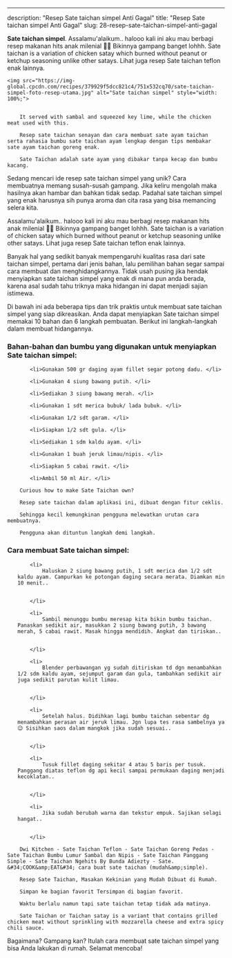 ---
description: "Resep Sate taichan simpel Anti Gagal"
title: "Resep Sate taichan simpel Anti Gagal"
slug: 28-resep-sate-taichan-simpel-anti-gagal

<p>
	<strong>Sate taichan simpel</strong>. 
	Assalamu&#39;alaikum.. halooo kali ini aku mau berbagi resep makanan hits anak milenial 🤭😆 Bikinnya gampang banget lohhh. Sate taichan is a variation of chicken satay which burned without peanut or ketchup seasoning unlike other satays. Lihat juga resep Sate taichan teflon enak lainnya.
</p>
<p>
	
	<img src="https://img-global.cpcdn.com/recipes/379929f5dcc821c4/751x532cq70/sate-taichan-simpel-foto-resep-utama.jpg" alt="Sate taichan simpel" style="width: 100%;">
	
	
		It served with sambal and squeezed key lime, while the chicken meat used with this.
	
		Resep sate taichan senayan dan cara membuat sate ayam taichan serta rahasia bumbu sate taichan ayam lengkap dengan tips membakar sate ayam taichan goreng enak.
	
		Sate Taichan adalah sate ayam yang dibakar tanpa kecap dan bumbu kacang.
	
</p>

<p>
	Sedang mencari ide resep sate taichan simpel yang unik? Cara membuatnya memang susah-susah gampang. Jika keliru mengolah maka hasilnya akan hambar dan bahkan tidak sedap. Padahal sate taichan simpel yang enak harusnya sih punya aroma dan cita rasa yang bisa memancing selera kita.
</p>

<p>
	Assalamu&#39;alaikum.. halooo kali ini aku mau berbagi resep makanan hits anak milenial 🤭😆 Bikinnya gampang banget lohhh. Sate taichan is a variation of chicken satay which burned without peanut or ketchup seasoning unlike other satays. Lihat juga resep Sate taichan teflon enak lainnya.
</p>

<p>
	Banyak hal yang sedikit banyak mempengaruhi kualitas rasa dari sate taichan simpel, pertama dari jenis bahan, lalu pemilihan bahan segar sampai cara membuat dan menghidangkannya. Tidak usah pusing jika hendak menyiapkan sate taichan simpel yang enak di mana pun anda berada, karena asal sudah tahu triknya maka hidangan ini dapat menjadi sajian istimewa.
</p>


<p>
	Di bawah ini ada beberapa tips dan trik praktis untuk membuat sate taichan simpel yang siap dikreasikan. Anda dapat menyiapkan Sate taichan simpel memakai 10 bahan dan 6 langkah pembuatan. Berikut ini langkah-langkah dalam membuat hidangannya.
</p> 

<h3>Bahan-bahan dan bumbu yang digunakan untuk menyiapkan Sate taichan simpel:</h3>

<ol>
	
		<li>Gunakan 500 gr daging ayam fillet segar potong dadu. </li>
	
		<li>Gunakan 4 siung bawang putih. </li>
	
		<li>Sediakan 3 siung bawang merah. </li>
	
		<li>Gunakan 1 sdt merica bubuk/ lada bubuk. </li>
	
		<li>Gunakan 1/2 sdt garam. </li>
	
		<li>Siapkan 1/2 sdt gula. </li>
	
		<li>Sediakan 1 sdm kaldu ayam. </li>
	
		<li>Gunakan 1 buah jeruk limau/nipis. </li>
	
		<li>Siapkan 5 cabai rawit. </li>
	
		<li>Ambil 50 ml Air. </li>
	
</ol>
<p>
	
		Curious how to make Sate Taichan own?
	
		Resep sate taichan dalam aplikasi ini, dibuat dengan fitur ceklis.
	
		Sehingga kecil kemungkinan pengguna melewatkan urutan cara membuatnya.
	
		Pengguna akan dituntun langkah demi langkah.
	
</p>


<h3>Cara membuat Sate taichan simpel:</h3>

<ol>
	
		<li>
			Haluskan 2 siung bawang putih, 1 sdt merica dan 1/2 sdt kaldu ayam. Campurkan ke potongan daging secara merata. Diamkan min 10 menit..
			
			
		</li>
	
		<li>
			Sambil menunggu bumbu meresap kita bikin bumbu taichan. Panaskan sedikit air, masukkan 2 siung bawang putih, 3 bawang merah, 5 cabai rawit. Masak hingga mendidih. Angkat dan tiriskan..
			
			
		</li>
	
		<li>
			Blender perbawangan yg sudah ditiriskan td dgn menambahkan 1/2 sdm kaldu ayam, sejumput garam dan gula, tambahkan sedikit air juga sedikit parutan kulit limau.
			
			
		</li>
	
		<li>
			Setelah halus. Didihkan lagi bumbu taichan sebentar dg menambahkan perasan air jeruk limau. Jgn lupa tes rasa sambelnya ya 😉 Sisihkan saos dalam mangkok jika sudah sesuai..
			
			
		</li>
	
		<li>
			Tusuk fillet daging sekitar 4 atau 5 baris per tusuk. Panggang diatas teflon dg api kecil sampai permukaan daging menjadi kecoklatan..
			
			
		</li>
	
		<li>
			Jika sudah berubah warna dan tekstur empuk. Sajikan selagi hangat..
			
			
		</li>
	
</ol>

<p>
	
		Dwi Kitchen - Sate Taichan Teflon - Sate Taichan Goreng Pedas - Sate Taichan Bumbu Lumur Sambal dan Nipis - Sate Taichan Panggang Simple - Sate Taichan Ngehits By Bunda Adiezty - Sate. &#34;COOK&amp;EAT&#34; cara buat sate taichan (mudah&amp;simple).
	
		Resep Sate Taichan, Masakan Kekinian yang Mudah Dibuat di Rumah.
	
		Simpan ke bagian favorit Tersimpan di bagian favorit.
	
		Waktu berlalu namun tapi sate taichan tetap tidak ada matinya.
	
		Sate Taichan or Taichan satay is a variant that contains grilled chicken meat without sprinkling with mozzarella cheese and extra spicy chili sauce.
	
</p>

<p>
	Bagaimana? Gampang kan? Itulah cara membuat sate taichan simpel yang bisa Anda lakukan di rumah. Selamat mencoba!
</p>
